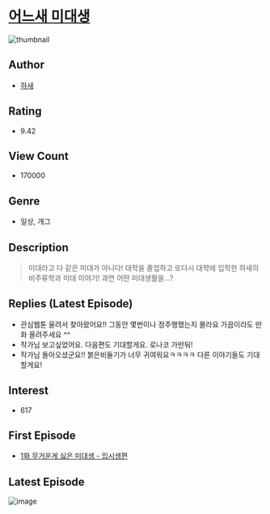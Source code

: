 # [어느새 미대생](https://comic.naver.com/bestChallenge/list?titleId=748404)
![thumbnail](https://image-comic.pstatic.net/user_contents_data/challenge_comic/2023/03/10/334610/upload_7161680404451190067_480x623.jpeg)

## Author
- [하새](https://comic.naver.com/artistTitle?id=334610)

## Rating
- 9.42

## View Count
- 170000

## Genre
- 일상, 개그

## Description
> 미대라고 다 같은 미대가 아니다! 대학을 졸업하고 또다시 대학에 입학한 하새의 비주류학과 미대 이야기! 과연 어떤 미대생활을…?

## Replies (Latest Episode)
- 관심웹툰 울려서 찾아왔어요!! 그동안 몇번이나 정주행했는지 몰라요 가끔이라도 만화 올려주세요 ^^
- 작가님 보고싶었어요. 다음편도 기대할게요. 로나코 가만둬!
- 작가님 돌아오셨군요!! 붉은비둘기가 너무 귀여워요ㅋㅋㅋㅋ 다른 이야기들도 기대할게요!

## Interest
- 617

## First Episode
- [1화 무거운게 싫은 미대생 - 입시생편](https://comic.naver.com/bestChallenge/detail?titleId=748404&no=1)

## Latest Episode
![image](https://image-comic.pstatic.net/user_contents_data/challenge_comic/2023/04/28/334610/upload_3631416668883281461.jpeg)

